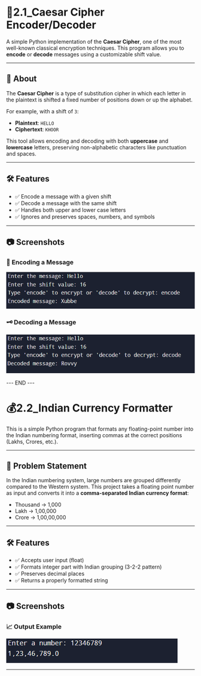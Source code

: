 # 🔐2.1_Caesar Cipher Encoder/Decoder

A simple Python implementation of the **Caesar Cipher**, one of the most well-known classical encryption techniques. This program allows you to **encode** or **decode** messages using a customizable shift value.

---

## 📜 About

The **Caesar Cipher** is a type of substitution cipher in which each letter in the plaintext is shifted a fixed number of positions down or up the alphabet.

For example, with a shift of `3`:
- **Plaintext**: `HELLO`
- **Ciphertext**: `KHOOR`

This tool allows encoding and decoding with both **uppercase** and **lowercase** letters, preserving non-alphabetic characters like punctuation and spaces.

---

## 🛠️ Features

- ✅ Encode a message with a given shift
- ✅ Decode a message with the same shift
- ✅ Handles both upper and lower case letters
- ✅ Ignores and preserves spaces, numbers, and symbols

---

## 📷 Screenshots

### 🧾 Encoding a Message
![Encoding Example](screenshots/encode.png)

### 🗝️ Decoding a Message
![Decoding Example](screenshots/decode.png)

--- END ---

# 💰2.2_Indian Currency Formatter

This is a simple Python program that formats any floating-point number into the Indian numbering format, inserting commas at the correct positions (Lakhs, Crores, etc.).

---

## 📜 Problem Statement

In the Indian numbering system, large numbers are grouped differently compared to the Western system. This project takes a floating point number as input and converts it into a **comma-separated Indian currency format**:

- Thousand → 1,000  
- Lakh → 1,00,000  
- Crore → 1,00,00,000  

---

## 🛠️ Features

- ✅ Accepts user input (float)
- ✅ Formats integer part with Indian grouping (3-2-2 pattern)
- ✅ Preserves decimal places
- ✅ Returns a properly formatted string

---

## 📷 Screenshots

### 📈 Output Example
![Output Screenshot](screenshots/output.png)

---



